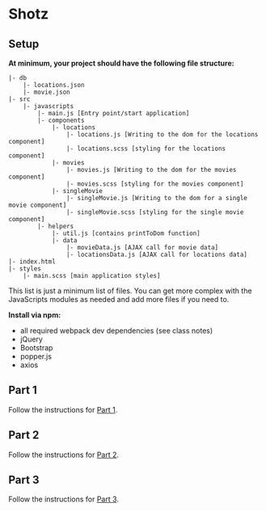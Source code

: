 # Shotz

## Setup

**At minimum, your project should have the following file structure:**
```
|- db
    |- locations.json
    |- movie.json
|- src
    |- javascripts
        |- main.js [Entry point/start application]
        |- components
            |- locations
                |- locations.js [Writing to the dom for the locations component]
                |- locations.scss [styling for the locations component]
            |- movies
                |- movies.js [Writing to the dom for the movies component]
                |- movies.scss [styling for the movies component]
            |- singleMovie
                |- singleMovie.js [Writing to the dom for a single movie component]
                |- singleMovie.scss [styling for the single movie component]
        |- helpers
            |- util.js [contains printToDom function]
            |- data
                |- movieData.js [AJAX call for movie data]
                |- locationsData.js [AJAX call for locations data]
|- index.html
|- styles
    |- main.scss [main application styles]
```

This list is just a minimum list of files.  You can get more complex with the JavaScripts modules as needed and add more files if you need to.

**Install via npm:**
- all required webpack dev dependencies (see class notes)
- jQuery
- Bootstrap
- popper.js
- axios

## Part 1
Follow the instructions for [Part 1](./part-1.md).

## Part 2
Follow the instructions for [Part 2](./part-2.md).

## Part 3
Follow the instructions for [Part 3](./part-3.md).

